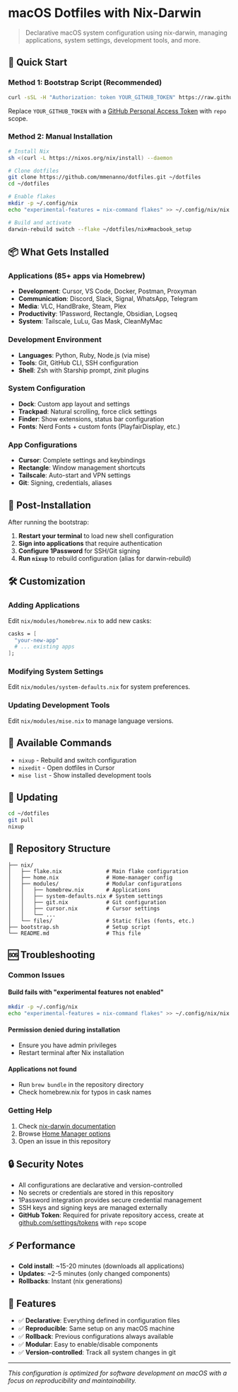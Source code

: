 # macOS Dotfiles with Nix-Darwin

> Declarative macOS system configuration using nix-darwin, managing applications, system settings, development tools, and more.

## 🚀 Quick Start

### Method 1: Bootstrap Script (Recommended)

```bash
curl -sSL -H "Authorization: token YOUR_GITHUB_TOKEN" https://raw.githubusercontent.com/mmenanno/dotfiles/main/bootstrap.sh | GITHUB_TOKEN=YOUR_GITHUB_TOKEN bash
```

Replace `YOUR_GITHUB_TOKEN` with a [GitHub Personal Access Token](https://github.com/settings/tokens) with `repo` scope.

### Method 2: Manual Installation

```bash
# Install Nix
sh <(curl -L https://nixos.org/nix/install) --daemon

# Clone dotfiles
git clone https://github.com/mmenanno/dotfiles.git ~/dotfiles
cd ~/dotfiles

# Enable flakes
mkdir -p ~/.config/nix
echo "experimental-features = nix-command flakes" >> ~/.config/nix/nix.conf

# Build and activate
darwin-rebuild switch --flake ~/dotfiles/nix#macbook_setup
```

## 📦 What Gets Installed

### Applications (85+ apps via Homebrew)

- **Development**: Cursor, VS Code, Docker, Postman, Proxyman
- **Communication**: Discord, Slack, Signal, WhatsApp, Telegram  
- **Media**: VLC, HandBrake, Steam, Plex
- **Productivity**: 1Password, Rectangle, Obsidian, Logseq
- **System**: Tailscale, LuLu, Gas Mask, CleanMyMac

### Development Environment

- **Languages**: Python, Ruby, Node.js (via mise)
- **Tools**: Git, GitHub CLI, SSH configuration
- **Shell**: Zsh with Starship prompt, zinit plugins

### System Configuration

- **Dock**: Custom app layout and settings
- **Trackpad**: Natural scrolling, force click settings  
- **Finder**: Show extensions, status bar configuration
- **Fonts**: Nerd Fonts + custom fonts (PlayfairDisplay, etc.)

### App Configurations

- **Cursor**: Complete settings and keybindings
- **Rectangle**: Window management shortcuts
- **Tailscale**: Auto-start and VPN settings
- **Git**: Signing, credentials, aliases

## 🔧 Post-Installation

After running the bootstrap:

1. **Restart your terminal** to load new shell configuration
2. **Sign into applications** that require authentication
3. **Configure 1Password** for SSH/Git signing
4. **Run `nixup`** to rebuild configuration (alias for darwin-rebuild)

## 🛠 Customization

### Adding Applications

Edit `nix/modules/homebrew.nix` to add new casks:

```nix
casks = [
  "your-new-app"
  # ... existing apps
];
```

### Modifying System Settings

Edit `nix/modules/system-defaults.nix` for system preferences.

### Updating Development Tools

Edit `nix/modules/mise.nix` to manage language versions.

## 📱 Available Commands

- `nixup` - Rebuild and switch configuration
- `nixedit` - Open dotfiles in Cursor
- `mise list` - Show installed development tools

## 🔄 Updating

```bash
cd ~/dotfiles
git pull
nixup
```

## 📁 Repository Structure

```text
├── nix/
│   ├── flake.nix              # Main flake configuration
│   ├── home.nix               # Home-manager config
│   ├── modules/               # Modular configurations
│   │   ├── homebrew.nix       # Applications
│   │   ├── system-defaults.nix # System settings
│   │   ├── git.nix            # Git configuration
│   │   ├── cursor.nix         # Cursor settings
│   │   └── ...
│   └── files/                 # Static files (fonts, etc.)
├── bootstrap.sh               # Setup script
└── README.md                  # This file
```

## 🆘 Troubleshooting

### Common Issues

#### Build fails with "experimental features not enabled"

```bash
mkdir -p ~/.config/nix
echo "experimental-features = nix-command flakes" >> ~/.config/nix/nix.conf
```

#### Permission denied during installation

- Ensure you have admin privileges
- Restart terminal after Nix installation

#### Applications not found

- Run `brew bundle` in the repository directory
- Check homebrew.nix for typos in cask names

### Getting Help

1. Check [nix-darwin documentation](https://daiderd.com/nix-darwin/)
2. Browse [Home Manager options](https://nix-community.github.io/home-manager/options.html)
3. Open an issue in this repository

## 🔒 Security Notes

- All configurations are declarative and version-controlled
- No secrets or credentials are stored in this repository
- 1Password integration provides secure credential management
- SSH keys and signing keys are managed externally
- **GitHub Token**: Required for private repository access, create at [github.com/settings/tokens](https://github.com/settings/tokens) with `repo` scope

## ⚡ Performance

- **Cold install**: ~15-20 minutes (downloads all applications)
- **Updates**: ~2-5 minutes (only changed components)
- **Rollbacks**: Instant (nix generations)

## 🌟 Features

- ✅ **Declarative**: Everything defined in configuration files
- ✅ **Reproducible**: Same setup on any macOS machine  
- ✅ **Rollback**: Previous configurations always available
- ✅ **Modular**: Easy to enable/disable components
- ✅ **Version-controlled**: Track all system changes in git

---

*This configuration is optimized for software development on macOS with a focus on reproducibility and maintainability.*
